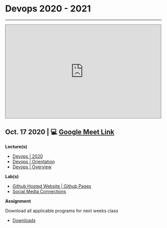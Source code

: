 # Devops 2020 - 2021

---

<iframe align="center" src="https://calendar.google.com/calendar/embed?height=300&amp;wkst=1&amp;bgcolor=%234194d4&amp;ctz=America%2FLos_Angeles&amp;src=dGVrcGVyZmVjdC5jb21fY2xhc3Nyb29tMTdhNWM5NjlAZ3JvdXAuY2FsZW5kYXIuZ29vZ2xlLmNvbQ&amp;src=ZW4udXNhI2hvbGlkYXlAZ3JvdXAudi5jYWxlbmRhci5nb29nbGUuY29t&amp;color=%23007b83&amp;color=%230B8043&amp;title=Devops%20%7C%20Master&amp;showPrint=0&amp;showNav=0&amp;showTz=0&amp;mode=MONTH&amp;showCalendars=0" style="border:solid 1px #777" width="500" height="300" frameborder="0" scrolling="no"></iframe>

## Oct. 17 2020 | 💻 [Google Meet Link](https://meet.google.com/opm-weff-mcy?authuser=0)

**Lecture(s)**

- [Devops | 2020](https://docs.google.com/presentation/d/1edn33di_O4h5vwngEc637E-0N6hz0qkKYy1KJyBwHhs/edit?usp=sharing)
- [Devops | Orientation](https://docs.google.com/presentation/d/1Ua53e94mrPbM3tae14Z4xNmfxcryUZLJqSkqy-Q2TtU/edit?usp=sharing)
- [Devops | Overview](https://docs.google.com/presentation/d/1JEbiyuYNmUcD9nTRQc98r-LVI2kHJCYMv4J2JA-aSGM/edit?usp=sharing)

**Lab(s)**

- [Github Hosted Website | Github Pages]()
- [Social Media Connections](/courses/01-Introduction/README.md)

**Assignment**

Download all applicable programs for next weeks class

- [Downloads]()
